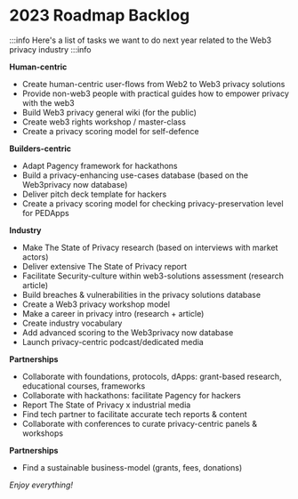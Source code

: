 # 2023 Roadmap Backlog

:::info
Here's a list of tasks we want to do next year related to the Web3 privacy industry
:::info

**Human-centric**
- Create human-centric user-flows from Web2 to Web3 privacy solutions
- Provide non-web3 people with practical guides how to empower privacy with the web3
- Build Web3 privacy general wiki (for the public)
- Create web3 rights workshop / master-class
- Create a privacy scoring model for self-defence

**Builders-centric**
- Adapt Pagency framework for hackathons
- Build a privacy-enhancing use-cases database (based on the Web3privacy now database)
- Deliver pitch deck template for hackers
- Create a privacy scoring model for checking privacy-preservation level for PEDApps

**Industry**
- Make The State of Privacy research (based on interviews with market actors)
- Deliver extensive The State of Privacy report
- Facilitate Security-culture within web3-solutions assessment (research article)
- Build breaches & vulnerabilities in the privacy solutions database
- Create a Web3 privacy workshop model
- Make a career in privacy intro (research + article)
- Create industry vocabulary
- Add advanced scoring to the Web3privacy now database
- Launch privacy-centric podcast/dedicated media

**Partnerships**
- Collaborate with foundations, protocols, dApps: grant-based research, educational courses, frameworks
- Collaborate with hackathons: facilitate Pagency for hackers
- Report The State of Privacy x industrial media
- Find tech partner to facilitate accurate tech reports & content
- Collaborate with conferences to curate privacy-centric panels & workshops

**Partnerships**
- Find a sustainable business-model (grants, fees, donations)

_Enjoy everything!_